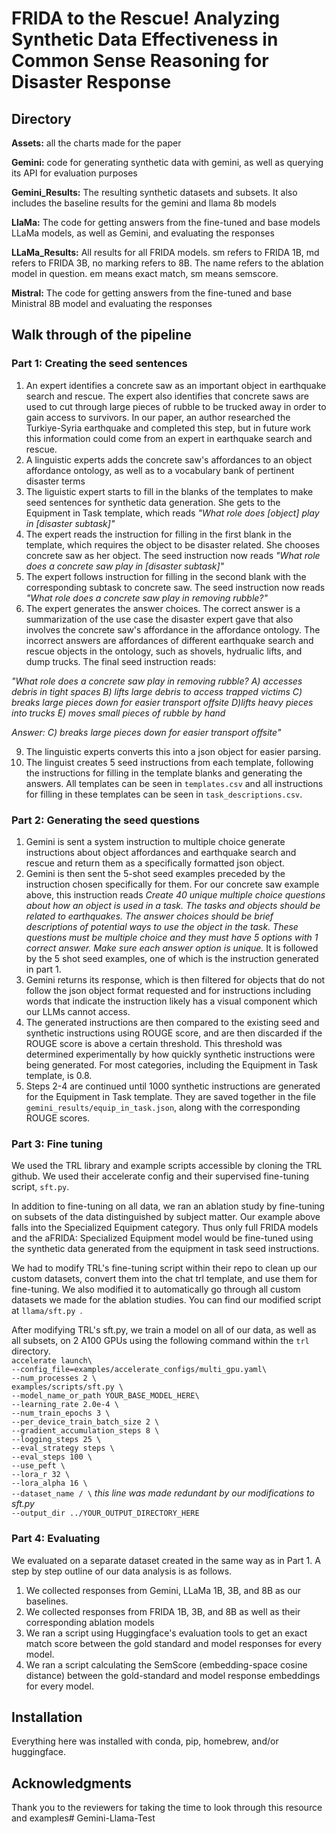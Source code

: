 # FRIDA to the Rescue! Analyzing Synthetic Data Effectiveness in Common Sense Reasoning for Disaster Response

## Directory
**Assets:** all the charts made for the paper

**Gemini:** code for generating synthetic data with gemini, as well as querying its API for evaluation purposes

**Gemini_Results:** The resulting synthetic datasets and subsets. It also includes the baseline results for the gemini and llama 8b models

**LlaMa:** The code for getting answers from the fine-tuned and base models LLaMa models, as well as Gemini, and evaluating the responses

**LLaMa_Results:** All results for all FRIDA models. sm refers to FRIDA 1B, md refers to FRIDA 3B, no marking refers to 8B. 
The name refers to the ablation model in question. em means exact match, sm means semscore.

**Mistral:** The code for getting answers from the fine-tuned and base Ministral 8B model and evaluating the responses

## Walk through of the pipeline
### Part 1: Creating the seed sentences
1. An expert identifies a concrete saw as an important object in earthquake search and rescue. The expert also identifies that concrete saws are used to cut through large pieces of rubble to be trucked away in order to gain access to survivors. In our paper, an author researched the Turkiye-Syria earthquake and completed this step, but in future work this information could come from an expert in earthquake search and rescue.
2. A linguistic experts adds the concrete saw's affordances to an object affordance ontology, as well as to a vocabulary bank of pertinent disaster terms
3. The liguistic expert starts to fill in the blanks of the templates to make seed sentences for synthetic data generation. She gets to the Equipment in Task template, which reads *"What role does [object] play in [disaster subtask]"*
4. The expert reads the instruction for filling in the first blank in the template, which requires the object to be disaster related. She chooses concrete saw as her object. The seed instruction now reads *"What role does a concrete saw play in [disaster subtask]"*
5. The expert follows instruction for filling in the second blank with the corresponding subtask to concrete saw. The seed instruction now reads *"What role does a concrete saw play in removing rubble?"*
6. The expert generates the answer choices. The correct answer is a summarization of the use case the disaster expert gave that also involves the concrete saw's affordance in the affordance ontology. The incorrect answers are affordances of different earthquake search and rescue objects in the ontology, such as shovels, hydrualic lifts, and dump trucks. The final seed instruction reads:

*"What role does a concrete saw play in removing rubble? A) accesses debris in tight spaces B) lifts large debris to access trapped victims C) breaks large pieces down for easier transport offsite D)lifts heavy pieces into trucks E) moves small pieces of rubble by hand*

*Answer: C) breaks large pieces down for easier transport offsite"*

9. The linguistic experts converts this into a json object for easier parsing.
10. The linguist creates 5 seed instructions from each template, following the instructions for filling in the template blanks and generating the answers. All templates can be seen in `templates.csv` and all instructions for filling in these templates can be seen in `task_descriptions.csv`.

### Part 2: Generating the seed questions
1. Gemini is sent a system instruction to multiple choice generate instructions about object affordances and earthquake search and rescue and return them as a specifically formatted json object.
2. Gemini is then sent the 5-shot seed examples preceded by the instruction chosen specifically for them. For our concrete saw example above, this instruction reads *Create 40 unique multiple choice questions about how an object is used in a task. The tasks and objects should be related to earthquakes. The answer choices should be brief descriptions of potential ways to use the object in the task. These questions must be multiple choice and they must have 5 options with 1 correct answer. Make sure each answer option is unique.*
It is followed by the 5 shot seed examples, one of which is the instruction generated in part 1.
3. Gemini returns its response, which is then filtered for objects that do not follow the json object format requested and for instructions including words that indicate the instruction likely has a visual component which our LLMs cannot access.
4. The generated instructions are then compared to the existing seed and synthetic instructions using ROUGE score, and are then discarded if the ROUGE score is above a certain threshold. This threshold was determined experimentally by how quickly synthetic instructions were being generated. For most categories, including the Equipment in Task template, is 0.8.
5. Steps 2-4 are continued until 1000 synthetic instructions are generated for the Equipment in Task template. They are saved together in the file `gemini_results/equip_in_task.json`, along with the corresponding ROUGE scores.
### Part 3: Fine tuning
We used the TRL library and example scripts accessible by cloning the TRL github. We used their accelerate config and their supervised fine-tuning script, `sft.py`. 

In addition to fine-tuning on all data, we ran an ablation study by fine-tuning on subsets of the data distinguished by subject matter. Our example above falls into the Specialized Equipment category. Thus only full FRIDA models and the aFRIDA: Specialized Equipment model would be fine-tuned using the synthetic data generated from the equipment in task seed instructions. 

We had to modify TRL's fine-tuning script within their repo to clean up our custom datasets, convert them into the chat trl template, and use them for fine-tuning. We also modified it to automatically go through all custom datasets we made for the ablation studies. You can find our modified script at `llama/sft.py `. 

After modifying TRL's sft.py, we train a model on all of our data, as well as all subsets, on 2 A100 GPUs using the following command within the `trl` directory.  
`accelerate launch\`  
 `--config_file=examples/accelerate_configs/multi_gpu.yaml\`  
 `--num_processes 2 \`  
`examples/scripts/sft.py \`  
    `--model_name_or_path YOUR_BASE_MODEL_HERE\`  
    `--learning_rate 2.0e-4 \`  
    `--num_train_epochs 3 \`  
    `--per_device_train_batch_size 2 \`  
    `--gradient_accumulation_steps 8 \`  
    `--logging_steps 25 \`  
    `--eval_strategy steps \`  
    `--eval_steps 100 \`  
    `--use_peft \`  
    `--lora_r 32 \`  
    `--lora_alpha 16 \`  
    `--dataset_name / \` *this line was made redundant by our modifications to sft.py*  
    `--output_dir ../YOUR_OUTPUT_DIRECTORY_HERE`  
### Part 4: Evaluating
We evaluated on a separate dataset created in the same way as in Part 1. A step by step outline of our data analysis is as follows.

1. We collected responses from Gemini, LLaMa 1B, 3B, and 8B as our baselines.
2. We collected responses from FRIDA 1B, 3B, and 8B as well as their corresponding ablation models
3. We ran a script using Huggingface's evaluation tools to get an exact match score between the gold standard and model responses for every model.
4. We ran a script calculating the SemScore (embedding-space cosine distance) between the gold-standard and model response embeddings for every model.

## Installation
Everything here was installed with conda, pip, homebrew, and/or huggingface.

## Acknowledgments
Thank you to the reviewers for taking the time to look through this resource and examples# Gemini-Llama-Test
